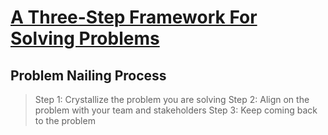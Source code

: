 # [A Three-Step Framework For Solving Problems](https://uxdesign.cc/how-to-solve-problems-6bf14222e424)
## Problem Nailing Process
> Step 1: Crystallize the problem you are solving   Step 2: Align on the problem with your team and stakeholders   Step 3: Keep coming back to the problem